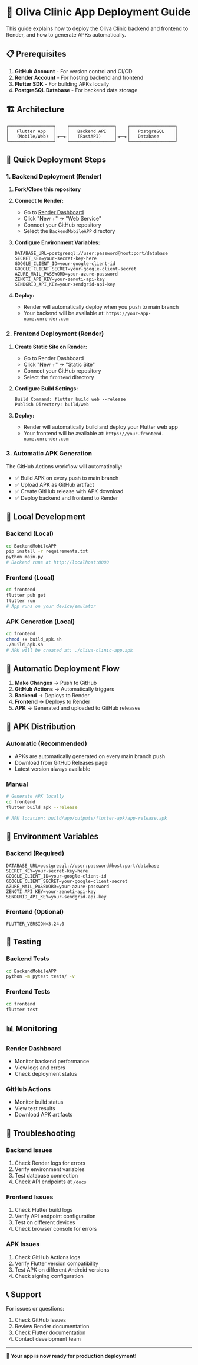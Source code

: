 # 🚀 Oliva Clinic App Deployment Guide

This guide explains how to deploy the Oliva Clinic backend and frontend to Render, and how to generate APKs automatically.

## 📋 Prerequisites

1. **GitHub Account** - For version control and CI/CD
2. **Render Account** - For hosting backend and frontend
3. **Flutter SDK** - For building APKs locally
4. **PostgreSQL Database** - For backend data storage

## 🏗️ Architecture

```
┌─────────────────┐    ┌─────────────────┐    ┌─────────────────┐
│   Flutter App   │    │   Backend API   │    │   PostgreSQL    │
│   (Mobile/Web)  │◄──►│   (FastAPI)     │◄──►│   Database      │
└─────────────────┘    └─────────────────┘    └─────────────────┘
```

## 🚀 Quick Deployment Steps

### 1. Backend Deployment (Render)

1. **Fork/Clone this repository**
2. **Connect to Render:**
   - Go to [Render Dashboard](https://dashboard.render.com)
   - Click "New +" → "Web Service"
   - Connect your GitHub repository
   - Select the `BackendMobileAPP` directory

3. **Configure Environment Variables:**
   ```
   DATABASE_URL=postgresql://user:password@host:port/database
   SECRET_KEY=your-secret-key-here
   GOOGLE_CLIENT_ID=your-google-client-id
   GOOGLE_CLIENT_SECRET=your-google-client-secret
   AZURE_MAIL_PASSWORD=your-azure-password
   ZENOTI_API_KEY=your-zenoti-api-key
   SENDGRID_API_KEY=your-sendgrid-api-key
   ```

4. **Deploy:**
   - Render will automatically deploy when you push to main branch
   - Your backend will be available at: `https://your-app-name.onrender.com`

### 2. Frontend Deployment (Render)

1. **Create Static Site on Render:**
   - Go to Render Dashboard
   - Click "New +" → "Static Site"
   - Connect your GitHub repository
   - Select the `frontend` directory

2. **Configure Build Settings:**
   ```
   Build Command: flutter build web --release
   Publish Directory: build/web
   ```

3. **Deploy:**
   - Render will automatically build and deploy your Flutter web app
   - Your frontend will be available at: `https://your-frontend-name.onrender.com`

### 3. Automatic APK Generation

The GitHub Actions workflow will automatically:
- ✅ Build APK on every push to main branch
- ✅ Upload APK as GitHub artifact
- ✅ Create GitHub release with APK download
- ✅ Deploy backend and frontend to Render

## 🔧 Local Development

### Backend (Local)
```bash
cd BackendMobileAPP
pip install -r requirements.txt
python main.py
# Backend runs at http://localhost:8000
```

### Frontend (Local)
```bash
cd frontend
flutter pub get
flutter run
# App runs on your device/emulator
```

### APK Generation (Local)
```bash
cd frontend
chmod +x build_apk.sh
./build_apk.sh
# APK will be created at: ./oliva-clinic-app.apk
```

## 🔄 Automatic Deployment Flow

1. **Make Changes** → Push to GitHub
2. **GitHub Actions** → Automatically triggers
3. **Backend** → Deploys to Render
4. **Frontend** → Deploys to Render  
5. **APK** → Generated and uploaded to GitHub releases

## 📱 APK Distribution

### Automatic (Recommended)
- APKs are automatically generated on every main branch push
- Download from GitHub Releases page
- Latest version always available

### Manual
```bash
# Generate APK locally
cd frontend
flutter build apk --release

# APK location: build/app/outputs/flutter-apk/app-release.apk
```

## 🔐 Environment Variables

### Backend (Required)
```env
DATABASE_URL=postgresql://user:password@host:port/database
SECRET_KEY=your-secret-key-here
GOOGLE_CLIENT_ID=your-google-client-id
GOOGLE_CLIENT_SECRET=your-google-client-secret
AZURE_MAIL_PASSWORD=your-azure-password
ZENOTI_API_KEY=your-zenoti-api-key
SENDGRID_API_KEY=your-sendgrid-api-key
```

### Frontend (Optional)
```env
FLUTTER_VERSION=3.24.0
```

## 🧪 Testing

### Backend Tests
```bash
cd BackendMobileAPP
python -m pytest tests/ -v
```

### Frontend Tests
```bash
cd frontend
flutter test
```

## 📊 Monitoring

### Render Dashboard
- Monitor backend performance
- View logs and errors
- Check deployment status

### GitHub Actions
- Monitor build status
- View test results
- Download APK artifacts

## 🔧 Troubleshooting

### Backend Issues
1. Check Render logs for errors
2. Verify environment variables
3. Test database connection
4. Check API endpoints at `/docs`

### Frontend Issues
1. Check Flutter build logs
2. Verify API endpoint configuration
3. Test on different devices
4. Check browser console for errors

### APK Issues
1. Check GitHub Actions logs
2. Verify Flutter version compatibility
3. Test APK on different Android versions
4. Check signing configuration

## 📞 Support

For issues or questions:
1. Check GitHub Issues
2. Review Render documentation
3. Check Flutter documentation
4. Contact development team

---

**🎉 Your app is now ready for production deployment!** 